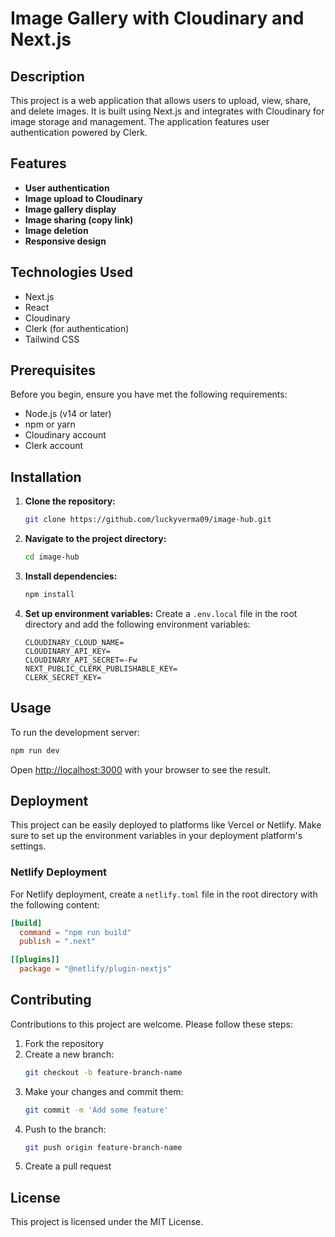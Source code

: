 # Image Gallery with Cloudinary and Next.js

## Description

This project is a web application that allows users to upload, view, share, and delete images. It is built using Next.js and integrates with Cloudinary for image storage and management. The application features user authentication powered by Clerk.

## Features

- **User authentication**
- **Image upload to Cloudinary**
- **Image gallery display**
- **Image sharing (copy link)**
- **Image deletion**
- **Responsive design**

## Technologies Used

- Next.js
- React
- Cloudinary
- Clerk (for authentication)
- Tailwind CSS

## Prerequisites

Before you begin, ensure you have met the following requirements:

- Node.js (v14 or later)
- npm or yarn
- Cloudinary account
- Clerk account

## Installation

1. **Clone the repository:**

   ```bash
   git clone https://github.com/luckyverma09/image-hub.git
   ```

2. **Navigate to the project directory:**

   ```bash
   cd image-hub
   ```

3. **Install dependencies:**

   ```bash
   npm install
   ```


4. **Set up environment variables:**
   Create a `.env.local` file in the root directory and add the following environment variables:

   ```env
   CLOUDINARY_CLOUD_NAME=
   CLOUDINARY_API_KEY=
   CLOUDINARY_API_SECRET=-Fw
   NEXT_PUBLIC_CLERK_PUBLISHABLE_KEY=
   CLERK_SECRET_KEY=
   ```

## Usage

To run the development server:

```bash
npm run dev
```


Open [http://localhost:3000](http://localhost:3000) with your browser to see the result.

## Deployment

This project can be easily deployed to platforms like Vercel or Netlify. Make sure to set up the environment variables in your deployment platform's settings.

### Netlify Deployment

For Netlify deployment, create a `netlify.toml` file in the root directory with the following content:

```toml
[build]
  command = "npm run build"
  publish = ".next"

[[plugins]]
  package = "@netlify/plugin-nextjs"
```

## Contributing

Contributions to this project are welcome. Please follow these steps:

1. Fork the repository
2. Create a new branch:
   ```bash
   git checkout -b feature-branch-name
   ```
3. Make your changes and commit them:
   ```bash
   git commit -m 'Add some feature'
   ```
4. Push to the branch:
   ```bash
   git push origin feature-branch-name
   ```
5. Create a pull request

## License

This project is licensed under the MIT License.
